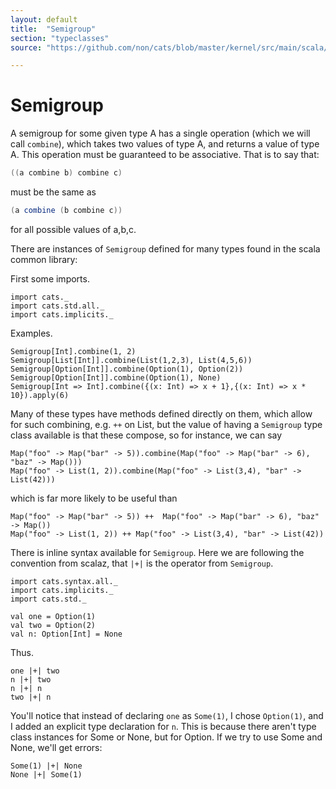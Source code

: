 ```yaml
---
layout: default
title:  "Semigroup"
section: "typeclasses"
source: "https://github.com/non/cats/blob/master/kernel/src/main/scala/cats/Semigroup.scala"

---
```

# Semigroup

A semigroup for some given type A has a single operation
(which we will call `combine`), which takes two values of type A, and
returns a value of type A. This operation must be guaranteed to be
associative. That is to say that:

```scala
((a combine b) combine c)
```

must be the same as

```scala
(a combine (b combine c))
```

for all possible values of a,b,c. 

There are instances of `Semigroup` defined for many types found in the
scala common library:

First some imports.

```tut:silent
import cats._
import cats.std.all._
import cats.implicits._
```

Examples.

```tut
Semigroup[Int].combine(1, 2)
Semigroup[List[Int]].combine(List(1,2,3), List(4,5,6))
Semigroup[Option[Int]].combine(Option(1), Option(2))
Semigroup[Option[Int]].combine(Option(1), None)
Semigroup[Int => Int].combine({(x: Int) => x + 1},{(x: Int) => x * 10}).apply(6)
```

Many of these types have methods defined directly on them,
which allow for such combining, e.g. `++` on List, but the
value of having a `Semigroup` type class available is that these
compose, so for instance, we can say

```tut
Map("foo" -> Map("bar" -> 5)).combine(Map("foo" -> Map("bar" -> 6), "baz" -> Map()))
Map("foo" -> List(1, 2)).combine(Map("foo" -> List(3,4), "bar" -> List(42)))
```

which is far more likely to be useful than

```tut
Map("foo" -> Map("bar" -> 5)) ++  Map("foo" -> Map("bar" -> 6), "baz" -> Map())
Map("foo" -> List(1, 2)) ++ Map("foo" -> List(3,4), "bar" -> List(42))
```

There is inline syntax available for `Semigroup`. Here we are 
following the convention from scalaz, that `|+|` is the 
operator from `Semigroup`.

```tut:silent
import cats.syntax.all._
import cats.implicits._
import cats.std._

val one = Option(1)
val two = Option(2)
val n: Option[Int] = None
```

Thus.

```tut
one |+| two
n |+| two
n |+| n
two |+| n
```

You'll notice that instead of declaring `one` as `Some(1)`, I chose
`Option(1)`, and I added an explicit type declaration for `n`. This is
because there aren't type class instances for Some or None, but for
Option. If we try to use Some and None, we'll get errors:

```tut:nofail
Some(1) |+| None
None |+| Some(1)
```
